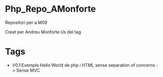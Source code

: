 # Php_Repo_AMonforte
Repositori per a M09

Creat per Andreu Monforte
Us del tag

# Tags
- V0.1:Exemple Hello World de php i HTML sense separation of concerns -> Sense MVC
